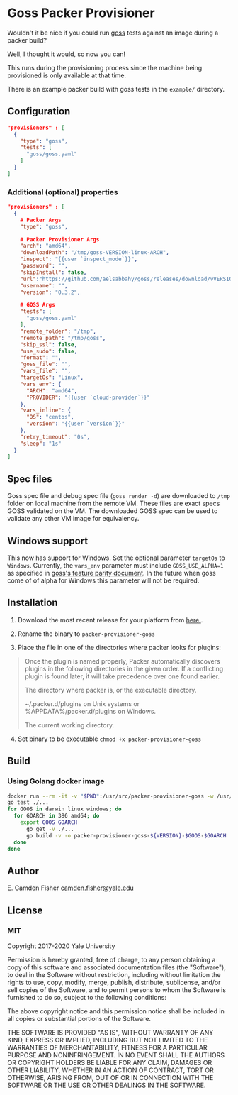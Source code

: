 # Goss Packer Provisioner

Wouldn't it be nice if you could run [goss](https://github.com/aelsabbahy/goss) tests against an image during a packer build?

Well, I thought it would, so now you can!  

This runs during the provisioning process since the machine being provisioned is only available at that time.

There is an example packer build with goss tests in the `example/` directory.

## Configuration

```json
"provisioners" : [
  {
    "type": "goss",
    "tests": [
      "goss/goss.yaml"
    ]
  }
]
```

### Additional (optional) properties

```json
"provisioners" : [
  {
    # Packer Args
    "type": "goss",

    # Packer Provisioner Args
    "arch": "amd64",
    "downloadPath": "/tmp/goss-VERSION-linux-ARCH",
    "inspect": "{{user `inspect_mode`}}",
    "password": "",
    "skipInstall": false,
    "url":"https://github.com/aelsabbahy/goss/releases/download/vVERSION/goss-linux-ARCH",
    "username": "",
    "version": "0.3.2",

    # GOSS Args
    "tests": [
      "goss/goss.yaml"
    ],
    "remote_folder": "/tmp",
    "remote_path": "/tmp/goss",
    "skip_ssl": false,
    "use_sudo": false,
    "format": "",
    "goss_file": "",
    "vars_file": "",
    "targetOs": "Linux",
    "vars_env": {
      "ARCH": "amd64",
      "PROVIDER": "{{user `cloud-provider`}}"
    },
    "vars_inline": {
      "OS": "centos",
      "version": "{{user `version`}}"
    },
    "retry_timeout": "0s",
    "sleep": "1s"
  }
]
```

## Spec files
Goss spec file and debug spec file (`goss render -d`) are downloaded to `/tmp` folder on local machine from the remote VM. These files are exact specs GOSS validated on the VM. The downloaded GOSS spec can be used to validate any other VM image for equivalency.  

## Windows support

This now has support for Windows. Set the optional parameter `targetOs` to `Windows`. Currently, the `vars_env` parameter must include `GOSS_USE_ALPHA=1` as specified in [goss's feature parity document](https://github.com/aelsabbahy/goss/blob/master/docs/platform-feature-parity.md#platform-feature-parity).  In the future when goss come of of alpha for Windows this parameter will not be required.

## Installation

1. Download the most recent release for your platform from [here.](https://github.com/YaleUniversity/packer-provisioner-goss/releases).

2. Rename the binary to `packer-provisioner-goss`

3. Place the file in one of the directories where packer looks for plugins:

> Once the plugin is named properly, Packer automatically discovers plugins in the following directories in the given order. If a conflicting plugin is found later, it will take precedence over one found earlier.
>
> The directory where packer is, or the executable directory.
>
> ~/.packer.d/plugins on Unix systems or %APPDATA%/packer.d/plugins on Windows.
>
> The current working directory.

4. Set binary to be executable `chmod +x packer-provisioner-goss`

## Build

### Using Golang docker image

```bash
docker run --rm -it -v "$PWD":/usr/src/packer-provisioner-goss -w /usr/src/packer-provisioner-goss -e 'VERSION=v1.0.0' golang:1.13 bash
go test ./...
for GOOS in darwin linux windows; do
  for GOARCH in 386 amd64; do
    export GOOS GOARCH
      go get -v ./...
      go build -v -o packer-provisioner-goss-${VERSION}-$GOOS-$GOARCH
  done
done
```

## Author

E. Camden Fisher <camden.fisher@yale.edu>

## License

### MIT

Copyright 2017-2020 Yale University

Permission is hereby granted, free of charge, to any person obtaining a copy of this software and associated documentation files (the "Software"), to deal in the Software without restriction, including without limitation the rights to use, copy, modify, merge, publish, distribute, sublicense, and/or sell copies of the Software, and to permit persons to whom the Software is furnished to do so, subject to the following conditions:

The above copyright notice and this permission notice shall be included in all copies or substantial portions of the Software.

THE SOFTWARE IS PROVIDED "AS IS", WITHOUT WARRANTY OF ANY KIND, EXPRESS OR IMPLIED, INCLUDING BUT NOT LIMITED TO THE WARRANTIES OF MERCHANTABILITY, FITNESS FOR A PARTICULAR PURPOSE AND NONINFRINGEMENT. IN NO EVENT SHALL THE AUTHORS OR COPYRIGHT HOLDERS BE LIABLE FOR ANY CLAIM, DAMAGES OR OTHER LIABILITY, WHETHER IN AN ACTION OF CONTRACT, TORT OR OTHERWISE, ARISING FROM, OUT OF OR IN CONNECTION WITH THE SOFTWARE OR THE USE OR OTHER DEALINGS IN THE SOFTWARE.
